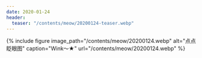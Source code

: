 ```yaml
---
date: 2020-01-24
header:
  teaser: "/contents/meow/20200124-teaser.webp"
---
```


{% include figure image_path="/contents/meow/20200124.webp" alt="点点眨眼图" caption="Wink～★" url="/contents/meow/20200124.webp" %}

